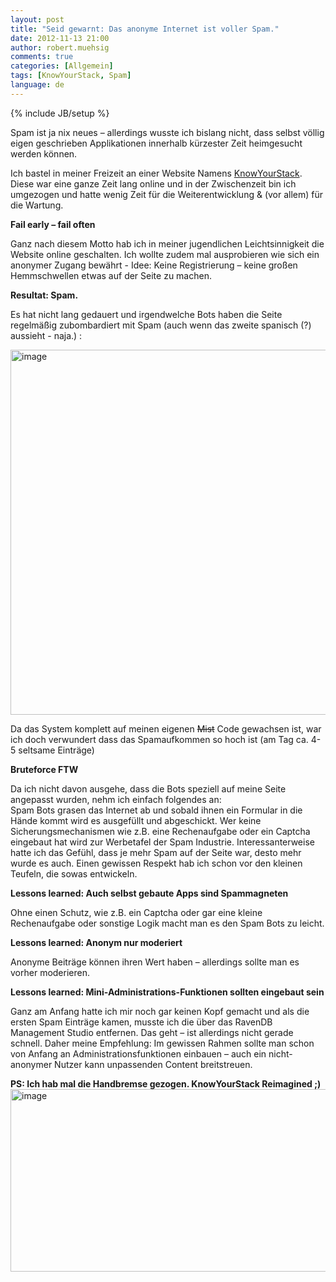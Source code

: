 ```yaml
---
layout: post
title: "Seid gewarnt: Das anonyme Internet ist voller Spam."
date: 2012-11-13 21:00
author: robert.muehsig
comments: true
categories: [Allgemein]
tags: [KnowYourStack, Spam]
language: de
---
```

{% include JB/setup %}
<p>Spam ist ja nix neues – allerdings wusste ich bislang nicht, dass selbst völlig eigen geschrieben Applikationen innerhalb kürzester Zeit heimgesucht werden können.</p> <p>Ich bastel in meiner Freizeit an einer Website Namens <a href="http://knowyourstack.com/" target="_blank">KnowYourStack</a>. Diese war eine ganze Zeit lang online und in der Zwischenzeit bin ich umgezogen und hatte wenig Zeit für die Weiterentwicklung &amp; (vor allem) für die Wartung.</p> <p><strong>Fail early – fail often</strong></p> <p>Ganz nach diesem Motto hab ich in meiner jugendlichen Leichtsinnigkeit die Website online geschalten. Ich wollte zudem mal ausprobieren wie sich ein anonymer Zugang bewährt - Idee: Keine Registrierung – keine großen Hemmschwellen etwas auf der Seite zu machen.</p> <p><strong>Resultat: Spam.</strong></p> <p>Es hat nicht lang gedauert und irgendwelche Bots haben die Seite regelmäßig zubombardiert mit Spam (auch wenn das zweite spanisch (?) aussieht - naja.) :</p> <p><a href="{{BASE_PATH}}/assets/wp-images/image1652.png"><img title="image" style="border-top: 0px; border-right: 0px; border-bottom: 0px; border-left: 0px; display: inline" border="0" alt="image" src="{{BASE_PATH}}/assets/wp-images/image_thumb811.png" width="608" height="584"></a> </p> <p>Da das System komplett auf meinen eigenen <strike>Mist</strike> Code gewachsen ist, war ich doch verwundert dass das Spamaufkommen so hoch ist (am Tag ca. 4-5 seltsame Einträge)</p> <p><strong>Bruteforce FTW</strong></p> <p>Da ich nicht davon ausgehe, dass die Bots speziell auf meine Seite angepasst wurden, nehm ich einfach folgendes an: <br>Spam Bots grasen das Internet ab und sobald ihnen ein Formular in die Hände kommt wird es ausgefüllt und abgeschickt. Wer keine Sicherungsmechanismen wie z.B. eine Rechenaufgabe oder ein Captcha eingebaut hat wird zur Werbetafel der Spam Industrie. Interessanterweise hatte ich das Gefühl, dass je mehr Spam auf der Seite war, desto mehr wurde es auch. Einen gewissen Respekt hab ich schon vor den kleinen Teufeln, die sowas entwickeln.</p> <p><strong>Lessons learned: Auch selbst gebaute Apps sind Spammagneten</strong></p> <p>Ohne einen Schutz, wie z.B. ein Captcha oder gar eine kleine Rechenaufgabe oder sonstige Logik macht man es den Spam Bots zu leicht.</p> <p><strong>Lessons learned: Anonym nur moderiert</strong></p> <p>Anonyme Beiträge können ihren Wert haben – allerdings sollte man es vorher moderieren. </p> <p><strong>Lessons learned: Mini-Administrations-Funktionen sollten eingebaut sein</strong></p> <p>Ganz am Anfang hatte ich mir noch gar keinen Kopf gemacht und als die ersten Spam Einträge kamen, musste ich die über das RavenDB Management Studio entfernen. Das geht – ist allerdings nicht gerade schnell. Daher meine Empfehlung: Im gewissen Rahmen sollte man schon von Anfang an Administrationsfunktionen einbauen – auch ein nicht-anonymer Nutzer kann unpassenden Content breitstreuen.</p> <p><strong>PS: Ich hab mal die Handbremse gezogen. KnowYourStack Reimagined ;)</strong><a href="http://www.knowyourstack.com/"><img title="image" style="border-top: 0px; border-right: 0px; border-bottom: 0px; border-left: 0px; display: inline" border="0" alt="image" src="{{BASE_PATH}}/assets/wp-images/image1653.png" width="563" height="292"></a></p>
